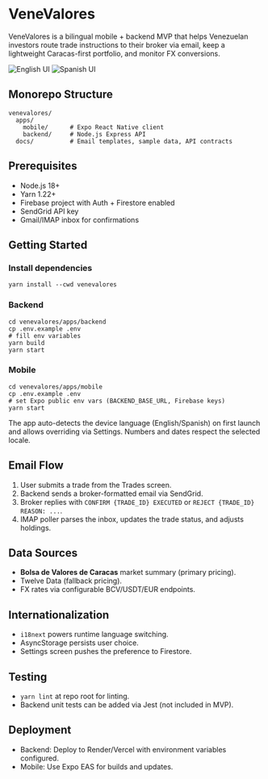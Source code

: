 # VeneValores

VeneValores is a bilingual mobile + backend MVP that helps Venezuelan investors route trade instructions to their broker via email, keep a lightweight Caracas-first portfolio, and monitor FX conversions.

![English UI](docs/screenshots/en.png)
![Spanish UI](docs/screenshots/es.png)

## Monorepo Structure

```
venevalores/
  apps/
    mobile/      # Expo React Native client
    backend/     # Node.js Express API
  docs/          # Email templates, sample data, API contracts
```

## Prerequisites

- Node.js 18+
- Yarn 1.22+
- Firebase project with Auth + Firestore enabled
- SendGrid API key
- Gmail/IMAP inbox for confirmations

## Getting Started

### Install dependencies

```
yarn install --cwd venevalores
```

### Backend

```
cd venevalores/apps/backend
cp .env.example .env
# fill env variables
yarn build
yarn start
```

### Mobile

```
cd venevalores/apps/mobile
cp .env.example .env
# set Expo public env vars (BACKEND_BASE_URL, Firebase keys)
yarn start
```

The app auto-detects the device language (English/Spanish) on first launch and allows overriding via Settings. Numbers and dates respect the selected locale.

## Email Flow

1. User submits a trade from the Trades screen.
2. Backend sends a broker-formatted email via SendGrid.
3. Broker replies with `CONFIRM {TRADE_ID} EXECUTED` or `REJECT {TRADE_ID} REASON: ...`.
4. IMAP poller parses the inbox, updates the trade status, and adjusts holdings.

## Data Sources

- **Bolsa de Valores de Caracas** market summary (primary pricing).
- Twelve Data (fallback pricing).
- FX rates via configurable BCV/USDT/EUR endpoints.

## Internationalization

- `i18next` powers runtime language switching.
- AsyncStorage persists user choice.
- Settings screen pushes the preference to Firestore.

## Testing

- `yarn lint` at repo root for linting.
- Backend unit tests can be added via Jest (not included in MVP).

## Deployment

- Backend: Deploy to Render/Vercel with environment variables configured.
- Mobile: Use Expo EAS for builds and updates.
